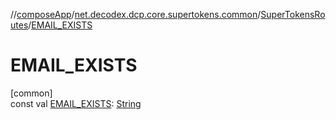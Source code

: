 //[composeApp](../../../index.md)/[net.decodex.dcp.core.supertokens.common](../index.md)/[SuperTokensRoutes](index.md)/[EMAIL_EXISTS](-e-m-a-i-l_-e-x-i-s-t-s.md)

# EMAIL_EXISTS

[common]\
const val [EMAIL_EXISTS](-e-m-a-i-l_-e-x-i-s-t-s.md): [String](https://kotlinlang.org/api/latest/jvm/stdlib/kotlin/-string/index.html)
